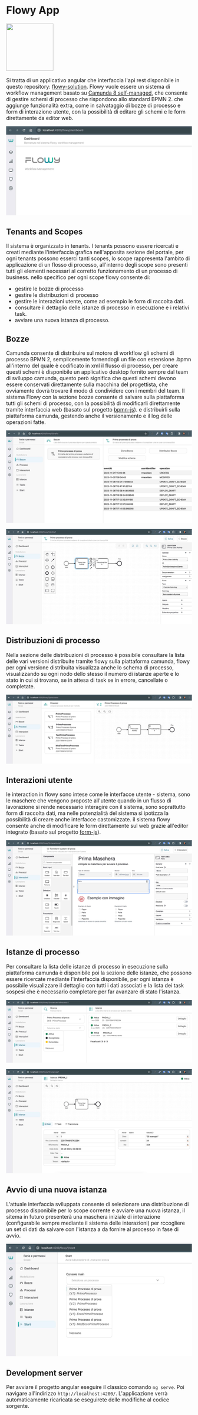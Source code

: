 # Flowy App

<img src="https://raw.githubusercontent.com/rmacellaro/flowy-solution/master/Documentation/logo.png" width="128" height="128">

Si tratta di un applicativo angular che interfaccia l'api rest disponibile in questo repository: [flowy-solution](https://github.com/rmacellaro/flowy-solution).
Flowy vuole essere un sistema di workflow management basato su [Camunda 8 self-managed](https://docs.camunda.io/docs/self-managed/about-self-managed/), che consente di gestire schemi di processo che rispondono allo standard BPMN 2. che aggiunge funzionalità extra, come in salvataggio di bozze di processo e form di interazione utente, con la possibilità di editare gli schemi e le form direttamente da editor web.

![flowy dashboard](https://raw.githubusercontent.com/rmacellaro/flowy-app/main/documentation/flowy-dashboard.jpg)

## Tenants and Scopes
Il sistema è organizzato in tenants. I tenants possono essere ricercati e creati mediante l'interfaccia grafica nell'apposita sezione del portale, per ogni tenants possono esserci tanti scopes, lo scope rappresenta l'ambito di applicazione di un flosso di processo, all'interno degli scope sono presenti tutti gli elementi necessari al corretto funzionamento di un processo di business. nello specifico per ogni scope flowy consente di:
- gestire le bozze di processo
- gestire le distribuzioni di processo
- gestire le interazioni utente, come ad esempio le form di raccolta dati.
- consultare il dettaglio delle istanze di processo in esecuzione e i relativi task.
- avviare una nuova istanza di processo.

## Bozze
Camunda consente di distribuire sul motore di workflow gli schemi di processo BPMN 2, semplicemente fornendogli un file con estensione .bpmn all'interno del quale è codificato in xml il flusso di processo, per creare questi schemi è disponibile un applicativo desktop fornito sempre dal team di sviluppo camunda, questo però significa che questi schemi devono essere conservati direttamente sulla macchina del progettista, che ovviamente dovrà trovare il modo di condividere con i membri del team. Il sistema Flowy con la sezione bozze consente di salvare sulla piattaforma tutti gli schemi di processo, con la possibilità di modificarli direttamente tramite interfaccia web (basato sul progetto [bpmn-js](https://github.com/bpmn-io/bpmn-js)). e distribuirli sulla piattaforma camunda, gestendo anche il versionamento e il log delle operazioni fatte.

![flowy scope drafts](https://raw.githubusercontent.com/rmacellaro/flowy-app/main/documentation/flowy-scope-drafts.jpg)

![flowy scope draft editor](https://raw.githubusercontent.com/rmacellaro/flowy-app/main/documentation/flowy-scope-drafts-editor.jpg)

## Distribuzioni di processo
Nella sezione delle distribuzioni di processo è possibile consultare la lista delle vari versioni distribuite tramite flowy sulla piattaforma camunda, flowy per ogni versione distribuita visualizza anche lo schema di processo, visualizzando su ogni nodo dello stesso il numero di istanze aperte e lo stato in cui si trovano, se in attesa di task se in errore, cancellate o completate.

![flowy scope processes](https://raw.githubusercontent.com/rmacellaro/flowy-app/main/documentation/flowy-scope-processes.jpg)

## Interazioni utente
le interaction in flowy sono intese come le interfacce utente - sistema, sono le maschere che vengono proposte all'utente quando in un flusso di lavorazione si rende necessario interagire con il sistema, sono soprattutto form di raccolta dati, ma nelle potenzialità del sistema si ipotizza la possibilità di creare anche interfacce castomizzate. il sistema flowy consente anche di modificare le form direttamente sul web grazie all'editor integrato (basato sul progetto [form-js](https://github.com/bpmn-io/form-js)).

![flowy scope interactions editor](https://raw.githubusercontent.com/rmacellaro/flowy-app/main/documentation/flowy-scope-interactions-editor.jpg)

## Istanze di processo
Per consultare la lista delle istanze di processo in esecuzione sulla piattaforma camunda è disponibile poi la sezione delle istanze, che possono essere ricercate mediante l'interfaccia disponibile, per ogni istanza è possibile visualizzare il dettaglio con tutti i dati associati e la lista dei task sospesi che è necessario completare per far avanzare di stato l'istanza.

![flowy scope instances](https://raw.githubusercontent.com/rmacellaro/flowy-app/main/documentation/flowy-scope-instances.jpg)

![flowy scope instance detail](https://raw.githubusercontent.com/rmacellaro/flowy-app/main/documentation/flowy-scope-instance-detail.jpg)

## Avvio di una nuova istanza
L'attuale interfaccia sviluppata consente di selezionare una distribuzione di processo disponibile per lo scope corrente e avviare una nuova istanza, il sitema in futuro presenterà una maschera iniziale di interazione (configurabile sempre mediante il sistema delle interazioni) per rccogliere un set di dati da salvare con l'istanza a da fornire al processo in fase di avvio.

![flowy scope start](https://raw.githubusercontent.com/rmacellaro/flowy-app/main/documentation/flowy-scope-start.jpg)

## Development server

Per avviare il progetto angular eseguire il classico comando `ng serve`. Poi navigare all'indirizzo `http://localhost:4200/`. L'applicazione verrà automaticamente ricaricata se eseguirete delle modifiche al codice sorgente.

